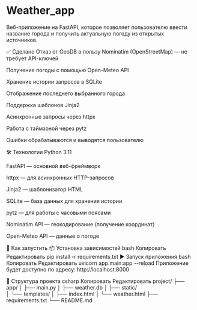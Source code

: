 # Weather_app
Веб-приложение на FastAPI, которое позволяет пользователю ввести название города и получить актуальную погоду из открытых источников.

✅ Сделано
 Отказ от GeoDB в пользу Nominatim (OpenStreetMap) — не требует API-ключей

 Получение погоды с помощью Open-Meteo API

 Хранение истории запросов в SQLite

 Отображение последнего выбранного города

 Поддержка шаблонов Jinja2

 Асинхронные запросы через httpx

 Работа с таймзоной через pytz

 Ошибки обрабатываются и выводятся пользователю

🛠️ Технологии
Python 3.11

FastAPI — основной веб-фреймворк

httpx — для асинхронных HTTP-запросов

Jinja2 — шаблонизатор HTML

SQLite — база данных для хранения истории

pytz — для работы с часовыми поясами

Nominatim API — геокодирование (получение координат)

Open-Meteo API — данные о погоде

🚀 Как запустить
📦 Установка зависимостей
bash
Копировать
Редактировать
pip install -r requirements.txt
▶️ Запуск приложения
bash
Копировать
Редактировать
uvicorn app.main:app --reload
Приложение будет доступно по адресу:
http://localhost:8000

📁 Структура проекта
csharp
Копировать
Редактировать
project/
├── app/
│   ├── main.py
│   ├── weather.db
│   ├── static/             
│   └── templates/
│       ├── index.html
│       └── weather.html
├── requirements.txt
└── README.md

